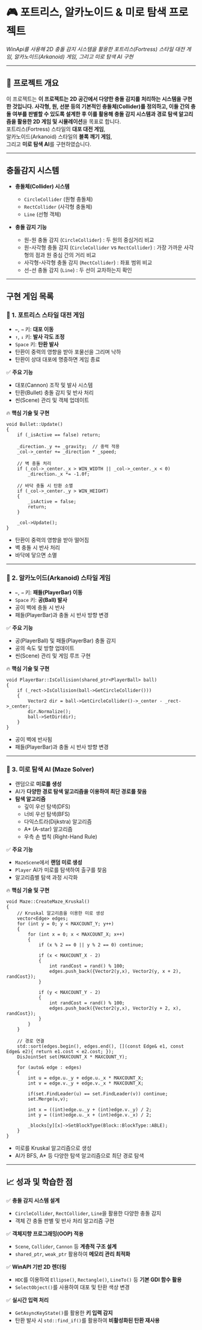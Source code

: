 # 🎮 포트리스, 알카노이드 & 미로 탐색 프로젝트
_WinApi를 사용해 2D 충돌 감지 시스템을 활용한 포트리스(Fortress) 스타일 대전 게임, 알카노이드(Arkanoid) 게임, 그리고 미로 탐색 AI 구현_

---

## 📌 프로젝트 개요
이 프로젝트는 **이 프로젝트는 2D 공간에서 다양한 충돌 감지를 처리하는 시스템을 구현한 것입니다. 사각형, 원, 선분 등의 기본적인 충돌체(Collider)를 정의하고, 이들 간의 충돌 여부를 판별할 수 있도록 설계한 후 이를 활용해 충돌 감지 시스템과 경로 탐색 알고리즘을 활용한 2D 게임 및 시뮬레이션**을 목표로 합니다.  
포트리스(Fortress) 스타일의 **대포 대전 게임**,  
알카노이드(Arkanoid) 스타일의 **블록 깨기 게임**,  
그리고 **미로 탐색 AI**를 구현하였습니다.

---

## 충돌감지 시스템
- **충돌체(Collider) 시스템**  
  - `CircleCollider` (원형 충돌체)
  - `RectCollider` (사각형 충돌체)
  - `Line` (선형 객체)

- **충돌 감지 기능**  
  - 원-원 충돌 감지 (`CircleCollider`) : 두 원의 중심거리 비교
  - 원-사각형 충돌 감지 (`CircleCollider` vs `RectCollider`) :  가장 가까운 사각형의 점과 원 중심 간의 거리 비교  
  - 사각형-사각형 충돌 감지 (`RectCollider`) : 좌표 범위 비교  
  - 선-선 충돌 감지 (`Line`) : 두 선이 교차하는지 확인  

---

## 구현 게임 목록

### 🎯 1. 포트리스 스타일 대전 게임
- `←`, `→` 키: **대포 이동**
- `↑`, `↓` 키: **발사 각도 조정**
- `Space` 키: **탄환 발사**
- 탄환이 중력의 영향을 받아 포물선을 그리며 낙하
- 탄환이 상대 대포에 명중하면 게임 종료

✅ **주요 기능**
- 대포(Cannon) 조작 및 발사 시스템
- 탄환(Bullet) 충돌 감지 및 반사 처리
- 씬(Scene) 관리 및 객체 업데이트

🔥 **핵심 기술 및 구현**
```
void Bullet::Update()
{
    if (_isActive == false) return;

    _direction._y += _gravity;  // 중력 적용
    _col->_center += _direction * _speed; 

    // 벽 충돌 처리
    if (_col->_center._x > WIN_WIDTH || _col->_center._x < 0)
        _direction._x *= -1.0f;

    // 바닥 충돌 시 탄환 소멸
    if (_col->_center._y > WIN_HEIGHT)
    {
        _isActive = false;
        return;
    }

    _col->Update();
}

```
- 탄환이 중력의 영향을 받아 떨어짐
- 벽 충돌 시 반사 처리
- 바닥에 닿으면 소멸
  

---

### 🏓 2. 알카노이드(Arkanoid) 스타일 게임
- `←`, `→` 키: **패들(PlayerBar) 이동**
- `Space` 키: **공(Ball) 발사**
- 공이 벽에 충돌 시 반사
- 패들(PlayerBar)과 충돌 시 반사 방향 변경

✅ **주요 기능**
- 공(PlayerBall) 및 패들(PlayerBar) 충돌 감지
- 공의 속도 및 방향 업데이트
- 씬(Scene) 관리 및 게임 루프 구현

🔥 **핵심 기술 및 구현**
```
void PlayerBar::IsCollision(shared_ptr<PlayerBall> ball)
{
    if (_rect->IsCollision(ball->GetCircleCollider()))
    {
        Vector2 dir = ball->GetCircleCollider()->_center - _rect->_center;
        dir.Normalize();
        ball->SetDir(dir);
    }
}
```
- 공이 벽에 반사됨
- 패들(PlayerBar)과 충돌 시 반사 방향 변경

---

### 🏁 3. 미로 탐색 AI (Maze Solver)
- 랜덤으로 **미로를 생성**
- AI가 **다양한 경로 탐색 알고리즘을 이용하여 최단 경로를 찾음**
- **탐색 알고리즘**
  - 깊이 우선 탐색(DFS)
  - 너비 우선 탐색(BFS)
  - 다익스트라(Dijkstra) 알고리즘
  - A* (A-star) 알고리즘
  - 우측 손 법칙 (Right-Hand Rule)

✅ **주요 기능**
- `MazeScene`에서 **랜덤 미로 생성**
- `Player` AI가 미로를 탐색하여 출구를 찾음
- 알고리즘별 탐색 과정 시각화

🔥 **핵심 기술 및 구현**
```
void Maze::CreateMaze_Kruskal()
{
    // Kruskal 알고리즘을 이용한 미로 생성
    vector<Edge> edges;
    for (int y = 0; y < MAXCOUNT_Y; y++)
    {
        for (int x = 0; x < MAXCOUNT_X; x++)
        {
            if (x % 2 == 0 || y % 2 == 0) continue;

            if (x < MAXCOUNT_X - 2)
            {
                int randCost = rand() % 100;
                edges.push_back({Vector2(y,x), Vector2(y, x + 2), randCost});
            }

            if (y < MAXCOUNT_Y - 2)
            {
                int randCost = rand() % 100;
                edges.push_back({Vector2(y,x), Vector2(y + 2, x), randCost});
            }
        }
    }

    // 경로 연결
    std::sort(edges.begin(), edges.end(), [](const Edge& e1, const Edge& e2){ return e1.cost < e2.cost; });
    DisJointSet set(MAXCOUNT_X * MAXCOUNT_Y);

    for (auto& edge : edges)
    {
        int u = edge.u._y + edge.u._x * MAXCOUNT_X;
        int v = edge.v._y + edge.v._x * MAXCOUNT_X;

        if(set.FindLeader(u) == set.FindLeader(v)) continue;
        set.Merge(u,v);

        int x = ((int)edge.u._y + (int)edge.v._y) / 2;
        int y = ((int)edge.u._x + (int)edge.v._x) / 2;

        _blocks[y][x]->SetBlockType(Block::BlockType::ABLE);
    }
}

```
- 미로를 Kruskal 알고리즘으로 생성
- AI가 BFS, A* 등 다양한 탐색 알고리즘으로 최단 경로 탐색

---

## 📈 성과 및 학습한 점
✅ **충돌 감지 시스템 설계**  
   - `CircleCollider`, `RectCollider`, `Line`을 활용한 다양한 충돌 감지  
   - 객체 간 충돌 판별 및 반사 처리 알고리즘 구현  

✅ **객체지향 프로그래밍(OOP) 적용**  
   - `Scene`, `Collider`, `Cannon` 등 **계층적 구조 설계**  
   - `shared_ptr`, `weak_ptr` 활용하여 **메모리 관리 최적화**  

✅ **WinAPI 기반 2D 렌더링**  
   - `HDC`를 이용하여 `Ellipse()`, `Rectangle()`, `LineTo()` 등 **기본 GDI 함수 활용**  
   - `SelectObject()`를 사용하여 대포 및 탄환 색상 변경  

✅ **실시간 입력 처리**  
   - `GetAsyncKeyState()`를 활용한 **키 입력 감지**  
   - 탄환 발사 시 `std::find_if()`를 활용하여 **비활성화된 탄환 재사용**




